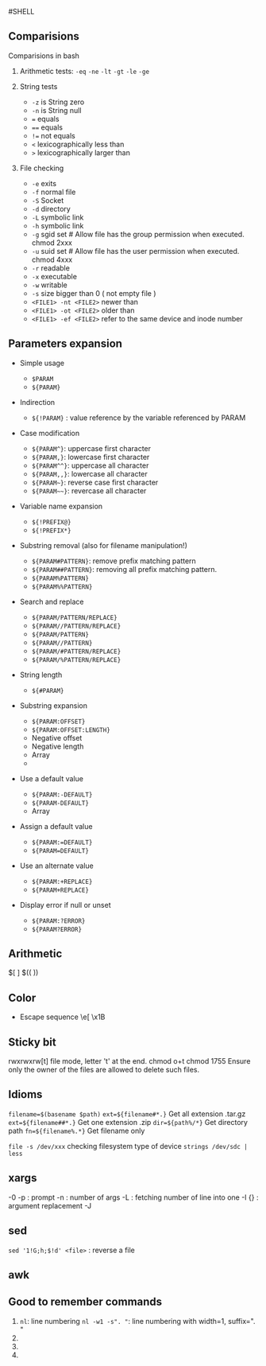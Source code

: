 #SHELL

## Comparisions
Comparisions in bash

1. Arithmetic tests:
   `-eq` `-ne` `-lt` `-gt` `-le` `-ge`

2. String tests
   - `-z` is String zero
   - `-n` is String null
   - `=` equals
   - `==` equals
   - `!=` not equals
   - `<`  lexicographically less than
   - `>`  lexicographically larger than

3. File checking
   - `-e` exits
   - `-f` normal file
   - `-S` Socket
   - `-d` directory
   - `-L` symbolic link
   - `-h` symbolic link
   - `-g` sgid set # Allow file has the group permission when executed. chmod 2xxx <file>
   - `-u` suid set # Allow file has the user permission when executed. chmod 4xxx <file>
   - `-r` readable
   - `-x` executable
   - `-w` writable
   - `-s` size bigger than 0 ( not empty file )
   - `<FILE1> -nt <FILE2>` newer than
   - `<FILE1> -ot <FILE2>` older than
   - `<FILE1> -ef <FILE2>` refer to the same device and inode number


## Parameters expansion

- Simple usage

   - `$PARAM`
   - `${PARAM}`
 
- Indirection 

   - `${!PARAM}` : value reference by the variable referenced by PARAM

- Case modification
   - `${PARAM^}`: uppercase first character
   - `${PARAM,}`: lowercase first character
   - `${PARAM^^}`: uppercase all character
   - `${PARAM,,}`: lowercase all character
   - `${PARAM~}`: reverse case first character
   - `${PARAM~~}`: revercase all character

- Variable name expansion
   - `${!PREFIX@}`
   - `${!PREFIX*}`

- Substring removal (also for filename manipulation!)
   - `${PARAM#PATTERN}`: remove prefix matching pattern
   - `${PARAM##PATTERN}`: removing all prefix matching pattern.
   - `${PARAM%PATTERN}`
   - `${PARAM%%PATTERN}`

- Search and replace
   - `${PARAM/PATTERN/REPLACE}`
   - `${PARAM//PATTERN/REPLACE}`
   - `${PARAM/PATTERN}`
   - `${PARAM//PATTERN}`
   - `${PARAM/#PATTERN/REPLACE}`
   - `${PARAM/%PATTERN/REPLACE}`

- String length
   - `${#PARAM}`

- Substring expansion
   - `${PARAM:OFFSET}`
   - `${PARAM:OFFSET:LENGTH}`
   - Negative offset
   - Negative length
   - Array
   - 
- Use a default value
   - `${PARAM:-DEFAULT}`
   - `${PARAM-DEFAULT}`
   - Array
- Assign a default value
   - `${PARAM:=DEFAULT}`
   - `${PARAM=DEFAULT}`
- Use an alternate value
   - `${PARAM:+REPLACE}`
   - `${PARAM+REPLACE}`
- Display error if null or unset
   - `${PARAM:?ERROR}`
   - `${PARAM?ERROR}`

## Arithmetic 
$[ ]
$(( ))

## Color 

* Escape sequence \e[  \x1B
 
 
## Sticky bit 

rwxrwxrw[t] file mode, letter 't' at the end.
chmod o+t <file>
chmod 1755 <file>
Ensure only the owner of the files are allowed to delete such files.

## Idioms

`filename=$(basename $path)`
`ext=${filename#*.}` Get all extension .tar.gz
`ext=${filename##*.}` Get one extension .zip 
`dir=${path%/*}` Get directory path
`fn=${filename%.*}` Get filename only
    
    
`file -s /dev/xxx` checking filesystem type of device
`strings /dev/sdc | less`

## xargs

-0
-p : prompt
-n <number> : number of args
-L <number>: fetching number of line into one
-I  {} : argument replacement
-J

## sed
`sed '1!G;h;$!d' <file>` : reverse a file


## awk
## Good to remember commands
1. `nl`: line numbering
    `nl -w1 -s". "`: line numbering with width=1, suffix=". "
2. 
3. 
4. 

